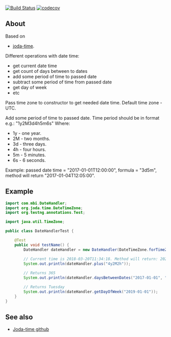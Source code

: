 [![Build Status](https://travis-ci.org/mbi88/date-handler.svg?branch=master)](https://travis-ci.org/mbi88/date-handler)
[![codecov](https://codecov.io/gh/mbi88/date-handler/branch/master/graph/badge.svg)](https://codecov.io/gh/mbi88/date-handler)


## About
Based on
 - <a href="http://www.joda.org/joda-time/">joda-time</a>.

Different operations with date time:
- get current date time
- get count of days between to dates
- add some period of time to passed date
- subtract some period of time from passed date
- get day of week 
- etc

Pass time zone to constructor to get needed date time. Default time zone - UTC.

Add some period of time to passed date. Time period should be in format e.g.: "1y2M3d4h5m6s"
Where:
* 1y - one year.
* 2M - two months.
* 3d - three days.
* 4h - four hours.
* 5m - 5 minutes.
* 6s - 6 seconds.

Example: passed date time = "2017-01-01T12:00:00", formula = "3d5m", method will return "2017-01-04T12:05:00".


## Example

```java
import com.mbi.DateHandler;
import org.joda.time.DateTimeZone;
import org.testng.annotations.Test;

import java.util.TimeZone;

public class DateHandlerTest {

    @Test
    public void testName() {
        DateHandler dateHandler = new DateHandler(DateTimeZone.forTimeZone(TimeZone.getTimeZone("Europe/Kiev")));

        // Current time is 2018-03-20T11:34:18. Method will return: 2022-05-20T13:34:18
        System.out.println(dateHandler.plus("4y2M2h"));
        
        // Returns 365
        System.out.println(dateHandler.daysBetweenDates("2017-01-01", "2018-01-01"));

        // Returns Tuesday
        System.out.println(dateHandler.getDayOfWeek("2019-01-01"));
    }
}
```

## See also
- <a href="https://github.com/JodaOrg/joda-time">Joda-time github</a>